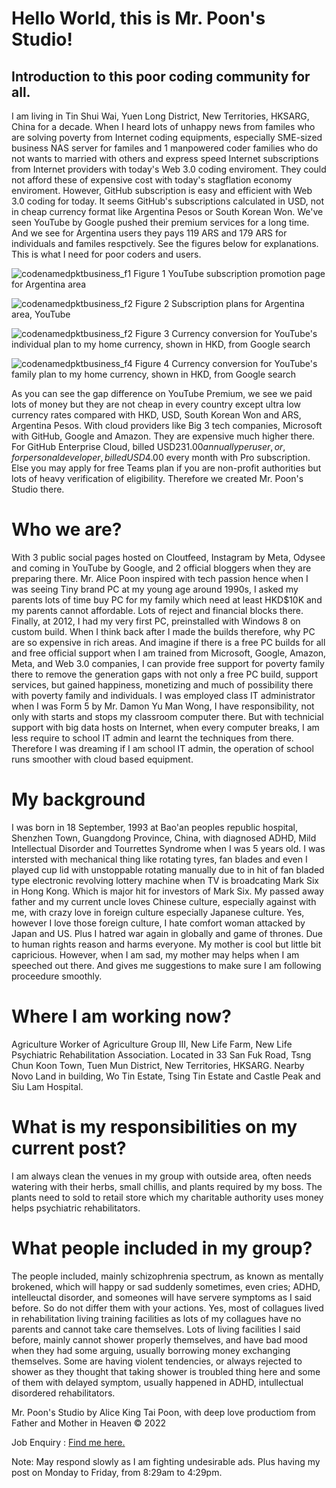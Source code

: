 # Hello World, this is Mr. Poon's Studio!

## Introduction to this poor coding community for all.

I am living in Tin Shui Wai, Yuen Long District, New Territories, HKSARG, China for a decade. When I heard lots of unhappy news from familes who are solving poverty from Internet coding equipments, especially SME-sized business NAS server for familes and 1 manpowered coder families who do not wants to married with others and express speed Internet subscriptions from Internet providers with today's Web 3.0 coding enviroment. They could not afford these of expensive cost with today's stagflation economy enviroment.
However, GitHub subscription is easy and efficient with Web 3.0 coding for today. It seems GitHub's subscriptions calculated in USD, not in cheap currency format like Argentina Pesos or South Korean Won.
We've seen YouTube by Google pushed their premium services for a long time. And we see for Argentina users they pays 119 ARS and 179 ARS for individuals and familes respctively. See the figures below for explanations. This is what I need for poor coders and users.

<!-- MPS_INTROPAGE:BEGIN FIGURE SECTION -->
<div align="left">


![codenamedpktbusiness_f1](/bin/pictures/yt.promo.page.ars.jpg)
<p1>Figure 1 YouTube subscription promotion page for Argentina area </p1>

![codenamedpktbusiness_f2](/bin/pictures/yt.red.plans.ars.jpg)
<p2>Figure 2 Subscription plans for Argentina area, YouTube </p2>

![codenamedpktbusiness_f2](/bin/pictures/yt.red.individual.ars.hkd.jpg)
<p3>Figure 3 Currency conversion for YouTube's individual plan to my home currency, shown in HKD, from Google search </p3>

![codenamedpktbusiness_f4](/bin/pictures/yt.red.family.ars.hkd.jpg)
<p4>Figure 4 Currency conversion for YouTube's family plan to my home currency, shown in HKD, from Google search </p4>

</div>
<!-- MPS_INTROPAGE:END FIGURE SECTION -->

As you can see the gap difference on YouTube Premium, we see we paid lots of money but they are not cheap in every country except ultra low currency rates compared with HKD, USD, South Korean Won and ARS, Argentina Pesos. With cloud providers like Big 3 tech companies, Microsoft with GitHub, Google and Amazon.
They are expensive much higher there. For GitHub Enterprise Cloud, billed USD$231.00 annually per user, or, for personal developer, billed USD$4.00 every month with Pro subscription. Else you may apply for free Teams plan if you are non-profit authorities but lots of heavy verification of eligibility.
Therefore we created Mr. Poon's Studio there.

# Who we are?
With 3 public social pages hosted on Cloutfeed, Instagram by Meta, Odysee and coming in YouTube by Google, and 2 official bloggers when they are preparing there. Mr. Alice Poon inspired with tech passion hence when I was seeing Tiny brand PC at my young age around 1990s, I asked my parents lots of time buy PC for my family which need at least HKD$10K and my parents cannot affordable. Lots of reject and financial blocks there. Finally, at 2012, I had my very first PC, preinstalled with Windows 8 on custom build.
When I think back after I made the builds therefore, why PC are so expensive in rich areas. And imagine if there is a free PC builds for all and free official support when I am trained from Microsoft, Google, Amazon, Meta, and Web 3.0 companies, I can provide free support for poverty family there to remove the generation gaps with not only a free PC build, support services, but gained happiness, monetizing and much of possibility there with poverty family and individuals.
I was employed class IT administrator when I was Form 5 by Mr. Damon Yu Man Wong, I have responsibility, not only with starts and stops my classroom computer there. But with technicial support with big data hosts on Internet, when every computer breaks, I am less require to school IT admin and learnt the techniques from there. 
Therefore I was dreaming if I am school IT admin, the operation of school runs smoother with cloud based equipment.

# My background
I was born in 18 September, 1993 at Bao'an peoples republic hospital, Shenzhen Town, Guangdong Province, China, with diagnosed ADHD, Mild Intellectual Disorder and Tourrettes Syndrome when I was 5 years old.
I was intersted with mechanical thing like rotating tyres, fan blades and even I played cup lid with unstoppable rotating manually due to in hit of fan bladed type electronic revolving lottery machine when TV is broadcating Mark Six in Hong Kong. Which is major hit for investors of Mark Six.
My passed away father and my current uncle loves Chinese culture, especially against with me, with crazy love in foreign culture especially Japanese culture. Yes, however I love those foreign culture, I hate comfort woman attacked by Japan and US. Plus I hatred war again in globally and game of thrones. Due to human rights reason and harms everyone.
My mother is cool but little bit capricious. However, when I am sad, my mother may helps when I am speeched out there. And gives me suggestions to make sure I am following proceedure smoothly.

# Where I am working now?
Agriculture Worker of Agriculture Group III, New Life Farm, New Life Psychiatric Rehabilitation Association. Located in 33 San Fuk Road, Tsng Chun Koon Town, Tuen Mun District, New Territories, HKSARG. Nearby Novo Land in building, Wo Tin Estate, Tsing Tin Estate and Castle Peak and Siu Lam Hospital.

# What is my responsibilities on my current post?
I am always clean the venues in my group with outside area, often needs watering with their herbs, small chillis, and plants required by my boss. The plants need to sold to retail store which my charitable authority uses money helps psychiatric rehabilitators.

# What people included in my group?
The people included, mainly schizophrenia spectrum, as known as mentally brokened, which will happy or sad suddenly sometimes, even cries; ADHD, intelleuctal disorder, and someones will have servere symptoms as I said before. So do not differ them with your actions. Yes, most of collagues lived in rehabilitation living training facilities as lots of my collagues have no parents and cannot take care themselves. Lots of living facilities I said before, mainly cannot shower properly themselves, and have bad mood when they had some arguing, usually borrowing money exchanging themselves.
Some are having violent tendencies, or always rejected to shower as they thought that taking shower is troubled thing here and some of them with delayed symptom, usually happened in ADHD, intullectual disordered rehabilitators.

<p>Mr. Poon's Studio by Alice King Tai Poon, with deep love productiom from Father and Mother in Heaven © 2022 </p>
<p>Job Enquiry :  <a id="my.email" name="pkt_1" href="mailto:pkt_1@yahoo.com.hk">Find me here.</a></p>
<p>Note: May respond slowly as I am fighting undesirable ads. Plus having my post on Monday to Friday, from 8:29am to 4:29pm.</p>

